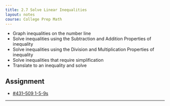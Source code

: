 ```yaml
---
title: 2.7 Solve Linear Inequalities
layout: notes
course: College Prep Math
---
```


- Graph inequalities on the number line
- Solve inequalities using the Subtraction and Addition Properties of inequality
- Solve inequalities using the Division and Multiplication Properties of inequality
- Solve inequalities that require simplification
- Translate to an inequality and solve

## Assignment

- [#431–509 1-5-9s](https://openstax.org/books/elementary-algebra-2e/pages/2-7-solve-linear-inequalities#fs-id1168345256702)

---
